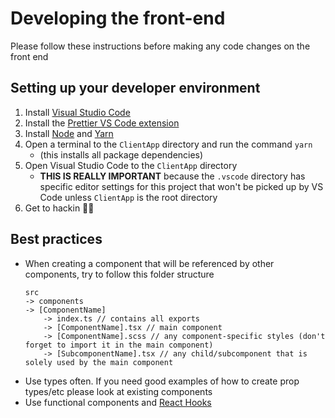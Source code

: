 # Developing the front-end
Please follow these instructions before making any code changes on the front end
## Setting up your developer environment
1. Install [Visual Studio Code](https://code.visualstudio.com/download)
2. Install the [Prettier VS Code extension](https://marketplace.visualstudio.com/items?itemName=esbenp.prettier-vscode)
3. Install [Node](https://nodejs.org/en/download/) and [Yarn](https://classic.yarnpkg.com/en/docs/install)
4. Open a terminal to the `ClientApp` directory and run the command `yarn`
   * (this installs all package dependencies)
5. Open Visual Studio Code to the `ClientApp` directory
   * **THIS IS REALLY IMPORTANT** because the `.vscode` directory has specific editor settings for this project that won't be picked up by VS Code unless `ClientApp` is the root directory
6. Get to hackin 👨‍💻

## Best practices
* When creating a component that will be referenced by other components, try to follow this folder structure
    ```
    src
    -> components
    -> [ComponentName]
        -> index.ts // contains all exports
        -> [ComponentName].tsx // main component
        -> [ComponentName].scss // any component-specific styles (don't forget to import it in the main component)
        -> [SubcomponentName].tsx // any child/subcomponent that is solely used by the main component
    ```
* Use types often. If you need good examples of how to create prop types/etc please look at existing components
* Use functional components and [React Hooks](https://reactjs.org/docs/hooks-intro.html)